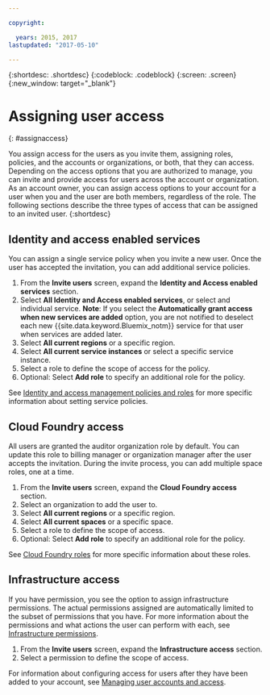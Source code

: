 ```yaml
---

copyright:

  years: 2015, 2017
lastupdated: "2017-05-10"

---
```


{:shortdesc: .shortdesc}
{:codeblock: .codeblock}
{:screen: .screen}
{:new_window: target="_blank"}

# Assigning user access
{: #assignaccess}

You assign access for the users as you invite them, assigning roles, policies, and the accounts or organizations, or both, that they can access. Depending on the access options that you are authorized to manage, you can invite and provide access for users across the account or organization. As an account owner, you can assign access options to your account for a user when you and the user are both members, regardless of the role. The following sections describe the three types of access that can be assigned to an invited user.
{:shortdesc}

## Identity and access enabled services

You can assign a single service policy when you invite a new user. Once the user has accepted the invitation, you can add additional service policies.

1. From the **Invite users** screen, expand the **Identity and Access enabled services** section.
2. Select **All Identity and Access enabled services**, or select and individual service. **Note**: If you select the **Automatically grant access when new services are added** option, you are not notified to deselect each new {{site.data.keyword.Bluemix_notm}} service for that user when services are added later.
3. Select **All current regions** or a specific region.
4. Select **All current service instances** or select a specific service instance.
5. Select a role to define the scope of access for the policy.
6. Optional: Select **Add role** to specify an additional role for the policy.

See [Identity and access management policies and roles](/docs/iam/users_roles.html#iamusermanpol) for more specific information about setting service policies.

## Cloud Foundry access

All users are granted the auditor organization role by default. You can update this role to billing manager or organization manager after the user accepts the invitation. During the invite process, you can add multiple space roles, one at a time.

1. From the **Invite users** screen, expand the **Cloud Foundry access** section.
2. Select an organization to add the user to.
3. Select **All current regions** or a specific region.
4. Select **All current spaces** or a specific space.
5. Select a role to define the scope of access.
6. Optional: Select **Add role** to specify an additional role for the policy.

See [Cloud Foundry roles](/docs/iam/users_roles.html#cfroles) for more specific information about these roles.

## Infrastructure access

If you have permission, you see the option to assign infrastructure permissions. The actual permissions assigned are automatically limited to the subset of permissions that you have. For more information about the permissions and what actions the user can perform with each, see [Infrastructure permissions](/docs/iam/users_roles.html#infrapermissions).

1. From the **Invite users** screen, expand the **Infrastructure access** section. 
2. Select a permission to define the scope of access.

For information about configuring access for users after they have been added to your account, see [Managing user accounts and access](/docs/iam/iamusermanage.html).
